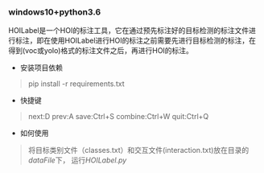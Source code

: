 ### windows10+python3.6


HOILabel是一个HOI的标注工具，它在通过预先标注好的目标检测的标注文件进行标注，即在使用HOILabel进行HOI的标注之前需要先进行目标检测的标注，在得到(voc或yolo)格式的标注文件之后，再进行HOI的标注。
* 安装项目依赖
>pip install -r requirements.txt

* 快捷键
> next:D
> prev:A
> save:Ctrl+S
> combine:Ctrl+W
> quit:Ctrl+Q

* 如何使用
> 将目标类别文件（classes.txt）和交互文件(interaction.txt)放在目录的*dataFile*下，
>运行*HOILabel.py*
